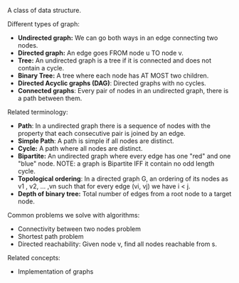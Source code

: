 A class of data structure.

Different types of graph:
- **Undirected graph:** We can go both ways in an edge connecting two nodes. 
- **Directed graph:** An edge goes FROM node u TO node v. 
- **Tree:** An undirected graph is a tree if it is connected and does not contain a cycle. 
- **Binary Tree:** A tree where each node has AT MOST two children. 
- **Directed Acyclic graphs (DAG)**: Directed graphs with no cycles. 
- **Connected graphs**: Every pair of nodes in an undirected graph, there is a path between them.  

Related terminology:
- **Path**: In a undirected graph there is a sequence of nodes with the property that each consecutive pair is joined by an edge.
- **Simple Path**: A path is simple if all nodes are distinct. 
- **Cycle:** A path where all nodes are distinct. 
- **Bipartite:** An undirected graph where every edge has one "red" and one "blue" node. NOTE: a graph is Bipartite  IFF it contain no odd length cycle.
- **Topological ordering**: In a directed graph G, an ordering of its nodes as v1 , v2, ... ,vn such that for every edge (vi, vj) we have i < j. 
- **Depth of binary tree:** Total number of edges from a root node to a target node. 

Common problems we solve with algorithms:
- Connectivity between two nodes problem
- Shortest path problem
- Directed reachability: Given node v, find all nodes reachable from s. 



Related concepts:

- Implementation of graphs 

